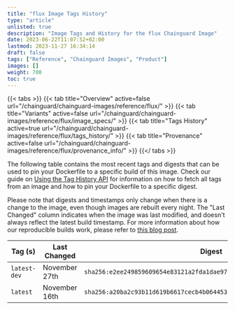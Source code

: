 ```yaml
---
title: "flux Image Tags History"
type: "article"
unlisted: true
description: "Image Tags and History for the flux Chainguard Image"
date: 2023-06-22T11:07:52+02:00
lastmod: 2023-11-27 16:34:14
draft: false
tags: ["Reference", "Chainguard Images", "Product"]
images: []
weight: 700
toc: true
---
```


{{< tabs >}}
{{< tab title="Overview" active=false url="/chainguard/chainguard-images/reference/flux/" >}}
{{< tab title="Variants" active=false url="/chainguard/chainguard-images/reference/flux/image_specs/" >}}
{{< tab title="Tags History" active=true url="/chainguard/chainguard-images/reference/flux/tags_history/" >}}
{{< tab title="Provenance" active=false url="/chainguard/chainguard-images/reference/flux/provenance_info/" >}}
{{</ tabs >}}

The following table contains the most recent tags and digests that can be used to pin your Dockerfile to a specific build of this image. Check our guide on [Using the Tag History API](/chainguard/chainguard-images/using-the-tag-history-api/) for information on how to fetch all tags from an image and how to pin your Dockerfile to a specific digest.

Please note that digests and timestamps only change when there is a change to the image, even though images are rebuilt every night. The "Last Changed" column indicates when the image was last modified, and doesn't always reflect the latest build timestamp. For more information about how our reproducible builds work, please refer to [this blog post](https://www.chainguard.dev/unchained/reproducing-chainguards-reproducible-image-builds).

| Tag (s)       | Last Changed  | Digest                                                                    |
|---------------|---------------|---------------------------------------------------------------------------|
|  `latest-dev` | November 27th | `sha256:e2ee249859609654e83121a2fda1dae97a73a813f9ca78e6f2d7c924c4bfcb19` |
|  `latest`     | November 16th | `sha256:a20ba2c93b11d619b6617cecb4b064453fe07deb2320f7f962d9084eac26b9e4` |

